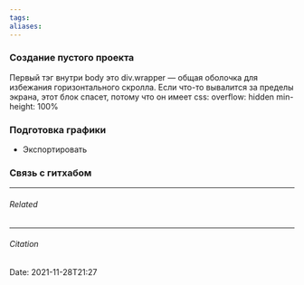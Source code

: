 ```yaml
---
tags: 
aliases: 
---
```

### Создание пустого проекта
Первый тэг внутри body это div.wrapper — общая оболочка для избежания горизонтального скролла. Если что-то вывалится за пределы экрана, этот блок спасет, потому что он имеет css:
overflow: hidden
min-height: 100%

### Подготовка графики
- Экспортировать

### Связь с гитхабом

---
###### Related 
---
###### Citation
Date: 2021-11-28T21:27
